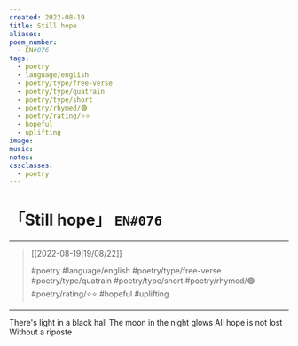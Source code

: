 ```yaml
---
created: 2022-08-19
title: Still hope
aliases:
poem_number:
  - EN#076
tags:
  - poetry
  - language/english
  - poetry/type/free-verse
  - poetry/type/quatrain
  - poetry/type/short
  - poetry/rhymed/🟢
  - poetry/rating/⭐⭐
  - hopeful
  - uplifting
image:
music:
notes:
cssclasses:
  - poetry
---
```

# 「Still hope」 `EN#076`

---

> [[2022-08-19|19/08/22]]
> 
> #poetry 
> #language/english 
> #poetry/type/free-verse #poetry/type/quatrain #poetry/type/short 
> #poetry/rhymed/🟢 
> #poetry/rating/⭐⭐ 
> #hopeful #uplifting 

---

There's light in a black hall
The moon in the night glows 
All hope is not lost
Without a riposte